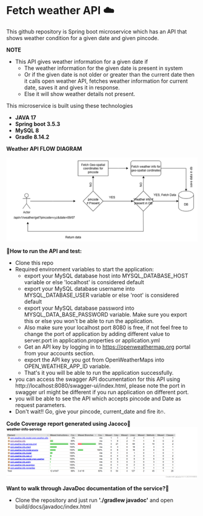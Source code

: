 # Fetch weather API ☁️
This github repository is Spring boot microservice which has an API
that shows weather condition for a given date and given pincode.

**NOTE**
+ This API gives weather information for a given date if 
  + The weather information for the given date is present in system
  + Or if the given date is not older or greater than the current date then it calls open weather API, fetches weather information 
    for current date, saves it and gives it in response. 
  + Else it will show weather details not present.

This microservice is built using these technologies
+ **JAVA 17**
+ **Spring boot 3.5.3**
+ **MySQL 8**
+ **Gradle 8.14.2**

**Weather API FLOW DIAGRAM**

![Weather-info-service flow](src/main/resources/flow_diagram.png)

🚀**How to run the API and test:**
+ Clone this repo
+ Required environment variables to start the application:
  + export your MySQL database host into MYSQL_DATABASE_HOST variable or else 'localhost' is considered default
  + export your MySQL database username into MYSQL_DATABASE_USER variable or else 'root' is considered default
  + export your MySQL database password into MYSQL_DATA_BASE_PASSWORD variable. Make sure you export this or else you 
    won't be able to run the application.
  + Also make sure your localhost port 8080 is free, if not feel free to change the port of application by adding different value to server.port in application.properties or application.yml
  + Get an API key by logging in to https://openweathermap.org portal from your accounts section.
  + export the API key you got from OpenWeatherMaps into OPEN_WEATHER_APP_ID variable.
  + That's it you will be able to run the application successfully.
+ you can access the swagger API documentation for this API using http://localhost:8080/swagger-ui/index.html, please note the port in swagger url might be different if you run application on different port.
+ you will be able to see the API which accepts pincode and Date as request parameters.
+ Don't wait!! Go, give your pincode, current_date and fire it🔥.

**Code Coverage report generated using Jacoco**📄
![code-coverage-report](src/main/resources/code_coverage.png)

**Want to walk through JavaDoc documentation of the service?🤔**
+ Clone the repository and just run **'./gradlew javadoc'** and open build/docs/javadoc/index.html
